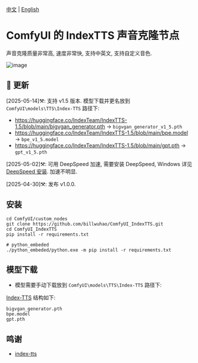 [中文](README-CN.md) | [English](README.md) 

# ComfyUI 的 IndexTTS 声音克隆节点

声音克隆质量非常高, 速度非常快, 支持中英文, 支持自定义音色.

![image](https://github.com/billwuhao/ComfyUI_IndexTTS/blob/main/images/2025-04-30_19-22-46.png)

## 📣 更新

[2025-05-14]⚒️: 支持 v1.5 版本. 模型下载并更名放到 `ComfyUI\models\TTS\Index-TTS` 路径下:
- https://huggingface.co/IndexTeam/IndexTTS-1.5/blob/main/bigvgan_generator.pth  → `bigvgan_generator_v1_5.pth`
- https://huggingface.co/IndexTeam/IndexTTS-1.5/blob/main/bpe.model → `bpe_v1_5.model`
- https://huggingface.co/IndexTeam/IndexTTS-1.5/blob/main/gpt.pth → `gpt_v1_5.pth`

[2025-05-02]⚒️: 可用 DeepSpeed 加速, 需要安装 DeepSpeed, Windows 详见 [DeepSpeed 安装](https://github.com/deepspeedai/DeepSpeed/blob/master/blogs/windows/08-2024/chinese/README.md). 加速不明显.

[2025-04-30]⚒️: 发布 v1.0.0.

## 安装

```
cd ComfyUI/custom_nodes
git clone https://github.com/billwuhao/ComfyUI_IndexTTS.git
cd ComfyUI_IndexTTS
pip install -r requirements.txt

# python_embeded
./python_embeded/python.exe -m pip install -r requirements.txt
```

## 模型下载

- 模型需要手动下载放到 `ComfyUI\models\TTS\Index-TTS` 路径下:

[Index-TTS](https://huggingface.co/IndexTeam/Index-TTS/tree/main) 结构如下:

```
bigvgan_generator.pth
bpe.model
gpt.pth
```

## 鸣谢

- [index-tts](https://github.com/index-tts/index-tts)